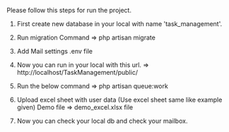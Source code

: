 Please follow this steps for run the project.

1.  First create new database in your local with name 'task_management'.

2.  Run migration Command => php artisan migrate

3.  Add Mail settings .env file
    
4.  Now you can run in your local with this url. => http://localhost/TaskManagement/public/

5.  Run the below command => php artisan queue:work

6.  Upload excel sheet with user data (Use excel sheet same like example given) Demo file => demo_excel.xlsx file

7.  Now you can check your local db and check your mailbox.

    
